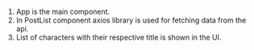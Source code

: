 1. App is the main component.
2. In PostList component axios library is used for fetching data from the api.
3. List of characters with their respective title is shown in the UI.